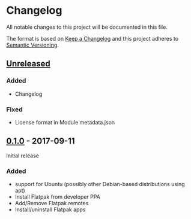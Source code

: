 # Changelog
All notable changes to this project will be documented in this file.

The format is based on [Keep a Changelog](http://keepachangelog.com/en/1.0.0/)
and this project adheres to [Semantic Versioning](http://semver.org/spec/v2.0.0.html).

## [Unreleased]
### Added
- Changelog

### Fixed
- License format in Module metadata.json

## [0.1.0] - 2017-09-11
Initial release
### Added
- support for Ubuntu (possibly other Debian-based distributions using apt)
- Install Flatpak from developer PPA
- Add/Remove Flatpak remotes
- Install/uninstall Flatpak apps

[Unreleased]: https://github.com/brwyatt/puppet-flatpak/compare/v0.1.0...HEAD
[0.1.0]: https://github.com/brwyatt/puppet-flatpak/compare/ff5cbee...v0.1.0
